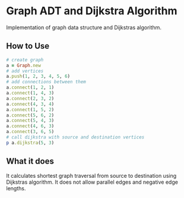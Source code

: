 # Graph ADT and Dijkstra Algorithm

Implementation of graph data structure and Dijkstras algorithm.


## How to Use

```ruby
# create graph
a = Graph.new
# add vertices
a.push(1, 2, 3, 4, 5, 6)
# add connections between them
a.connect(1, 2, 1)
a.connect(1, 4, 3)
a.connect(2, 3, 2)
a.connect(4, 3, 4)
a.connect(1, 5, 2)
a.connect(5, 6, 2)
a.connect(5, 4, 3)
a.connect(4, 6, 3)
a.connect(3, 6, 5)
# call dijkstra with source and destination vertices
p a.dijkstra(5, 3)
```

## What it does

It calculates shortest graph traversal from source to destination using Dijkstras algorithm. It does not allow parallel edges and negative edge lengths.
